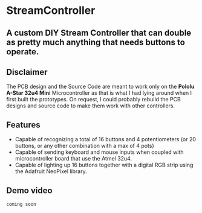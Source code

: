 # StreamController
A custom DIY Stream Controller that can double as pretty much anything that needs buttons to operate. 
---
## Disclaimer
The PCB design and the Source Code are meant to work only on the **Pololu A-Star 32u4 Mini** Microcontroller as that is what I had lying around when I first built the prototypes. On request, I could probably rebuild the PCB designs and source code to make them work with other controllers.

## Features
* Capable of recognizing a total of 16 buttons and 4 potentiometers (or 20 buttons, or any other combination with a max of 4 pots)
* Capable of sending keyboard and mouse inputs when coupled with microcontroller board that use the Atmel 32u4.
* Capable of lighting up 16 buttons together with a digital RGB strip using the Adafruit NeoPixel library.

## Demo video
`coming soon`